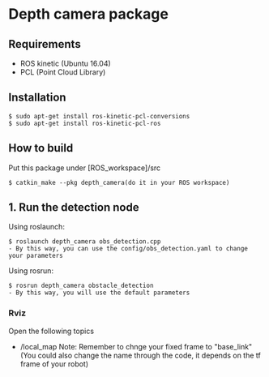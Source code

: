 # Depth camera package

## Requirements

- ROS kinetic (Ubuntu 16.04)
- PCL (Point Cloud Library)

## Installation

```
$ sudo apt-get install ros-kinetic-pcl-conversions
$ sudo apt-get install ros-kinetic-pcl-ros
```

## How to build
Put this package under [ROS_workspace]/src
```
$ catkin_make --pkg depth_camera(do it in your ROS workspace)
```

## 1. Run the detection node
Using roslaunch:
```
$ roslaunch depth_camera obs_detection.cpp
- By this way, you can use the config/obs_detection.yaml to change your parameters
```
Using rosrun:
```
$ rosrun depth_camera obstacle_detection
- By this way, you will use the default parameters
```

### Rviz
Open the following topics
- /local_map
Note: Remember to chnge your fixed frame to "base_link"
(You could also change the name through the code, it depends on the tf frame of your robot)
